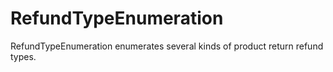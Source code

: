 # RefundTypeEnumeration

RefundTypeEnumeration enumerates several kinds of product return refund types.
